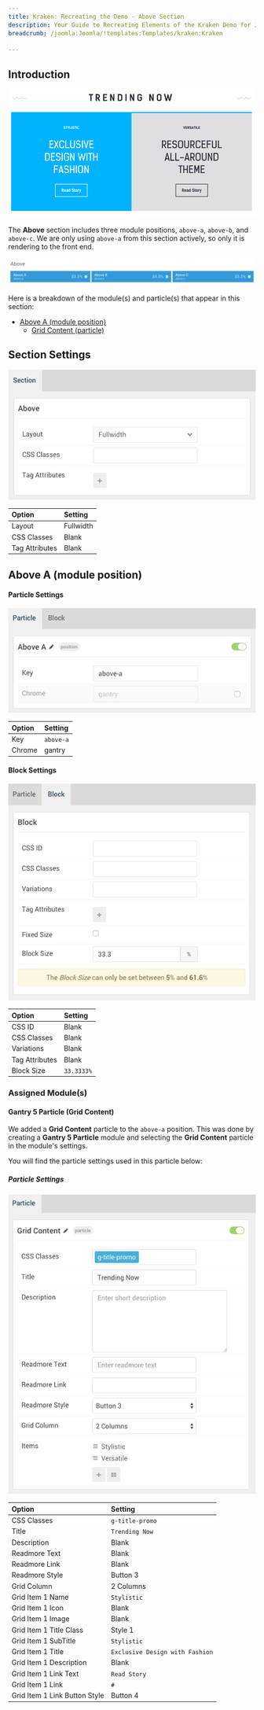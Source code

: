 ```yaml
---
title: Kraken: Recreating the Demo - Above Section
description: Your Guide to Recreating Elements of the Kraken Demo for Joomla
breadcrumb: /joomla:Joomla/!templates:Templates/kraken:Kraken

---
```


## Introduction

![](assets/demo_5.png)

The **Above** section includes three module positions, `above-a`, `above-b`, and `above-c`. We are only using `above-a` from this section actively, so only it is rendering to the front end.

![](assets/home_above.png)

Here is a breakdown of the module(s) and particle(s) that appear in this section:

* [Above A (module position)](#above-a-(module-position))
    - [Grid Content (particle)](#gantry-5-particle-(promo-content))

## Section Settings

![](assets/demo_above_settings.png)

| Option         | Setting   |
|:---------------|:----------|
| Layout         | Fullwidth |
| CSS Classes    | Blank     |
| Tag Attributes | Blank     |

## Above A (module position)

#### Particle Settings

![Demo Above](assets/demo_above_1.png)

| Option | Setting   |
|:-------|:----------|
| Key    | `above-a` |
| Chrome | gantry    |

#### Block Settings

![Demo Above](assets/demo_above_2.png)

| Option         | Setting    |
|:---------------|:-----------|
| CSS ID         | Blank      |
| CSS Classes    | Blank      |
| Variations     | Blank      |
| Tag Attributes | Blank      |
| Block Size     | `33.3333%` |

### Assigned Module(s)

#### Gantry 5 Particle (Grid Content)

We added a **Grid Content** particle to the `above-a` position. This was done by creating a **Gantry 5 Particle** module and selecting the **Grid Content** particle in the module's settings.

You will find the particle settings used in this particle below:

##### Particle Settings

![Demo Above](assets/demo_above_3.png)

| Option                        | Setting                         |
|:------------------------------|:--------------------------------|
| CSS Classes                   | `g-title-promo`                 |
| Title                         | `Trending Now`                  |
| Description                   | Blank                           |
| Readmore Text                 | Blank                           |
| Readmore Link                 | Blank                           |
| Readmore Style                | Button 3                        |
| Grid Column                   | 2 Columns                       |
| Grid Item 1 Name              | `Stylistic`                     |
| Grid Item 1 Icon              | Blank                           |
| Grid Item 1 Image             | Blank                           |
| Grid Item 1 Title Class       | Style 1                         |
| Grid Item 1 SubTitle          | `Stylistic`                     |
| Grid Item 1 Title             | `Exclusive Design with Fashion` |
| Grid Item 1 Description       | Blank                           |
| Grid Item 1 Link Text         | `Read Story`                    |
| Grid Item 1 Link              | `#`                             |
| Grid Item 1 Link Button Style | Button 4                        |
